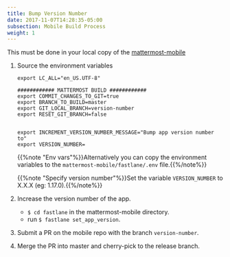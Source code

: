 ```yaml
---
title: Bump Version Number
date: 2017-11-07T14:28:35-05:00
subsection: Mobile Build Process
weight: 1
---
```


This must be done in your local copy of the [mattermost-mobile](https://github.com/mattermost/mattermost-mobile)

1. Source the environment variables
    ```
    export LC_ALL="en_US.UTF-8"
    
    ############ MATTERMOST BUILD ############
    export COMMIT_CHANGES_TO_GIT=true
    export BRANCH_TO_BUILD=master
    export GIT_LOCAL_BRANCH=version-number
    export RESET_GIT_BRANCH=false
    
    
    export INCREMENT_VERSION_NUMBER_MESSAGE="Bump app version number to"
    export VERSION_NUMBER=
    ```
    
    {{%note "Env vars"%}}Alternatively you can copy the environment variables to the `mattermost-mobile/fastlane/.env` file.{{%/note%}}
    
    {{%note "Specify version number"%}}Set the variable `VERSION_NUMBER` to X.X.X (eg: 1.17.0).{{%/note%}}

2. Increase the version number of the app.
    - ``$ cd fastlane`` in the mattermost-mobile directory.
    - run ``$ fastlane set_app_version``.

3. Submit a PR on the mobile repo with the branch `version-number`.
  
4. Merge the PR into master and cherry-pick to the release branch.
